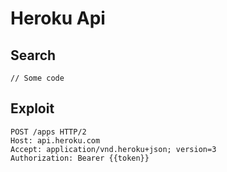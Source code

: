 # Heroku Api

## Search

```
// Some code
```

## Exploit

```
POST /apps HTTP/2
Host: api.heroku.com
Accept: application/vnd.heroku+json; version=3
Authorization: Bearer {{token}}

```

